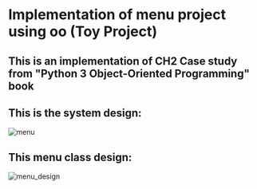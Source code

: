 # Implementation of menu project using oo (Toy Project)

## This is an implementation of CH2 Case study from "Python 3 Object-Oriented Programming" book

## This is the system design:
![menu](https://user-images.githubusercontent.com/47758339/140615634-325813e5-4536-4fa9-9f66-2a8e3e580ef8.jpg)


## This menu class design:
![menu_design](https://user-images.githubusercontent.com/47758339/140615916-e400f829-2ef5-4656-ad11-20423cc4c7b7.jpg)

